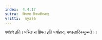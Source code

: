 ```yaml
---
index:  4.4.17
sutra:  विभाषा विवधवीवधात्
vritti:  nyasa
---
```


`पर्याहारे` इति। परितः स ह्रियत इति पर्याहारः, मण्डलादिकमुच्यते।।

